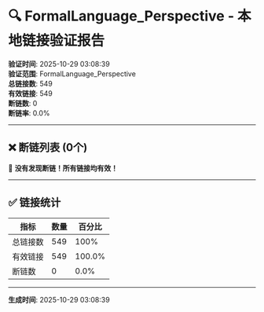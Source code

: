 ﻿# 🔍 FormalLanguage_Perspective - 本地链接验证报告

**验证时间**: 2025-10-29 03:08:39  
**验证范围**: FormalLanguage_Perspective  
**总链接数**: 549  
**有效链接**: 549  
**断链数**: 0  
**断链率**: 0.0%

---

## ❌ 断链列表 (0个)

🎉 **没有发现断链！所有链接均有效！**

---

## ✅ 链接统计

| 指标 | 数量 | 百分比 |
|------|------|--------|
| 总链接数 | 549 | 100% |
| 有效链接 | 549 | 100.0% |
| 断链数 | 0 | 0.0% |

---

**生成时间**: 2025-10-29 03:08:39
